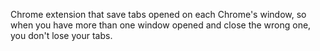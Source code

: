 Chrome extension that save tabs opened on each Chrome's window, so when you have more than one window opened and close the wrong one, you don't lose your tabs.
